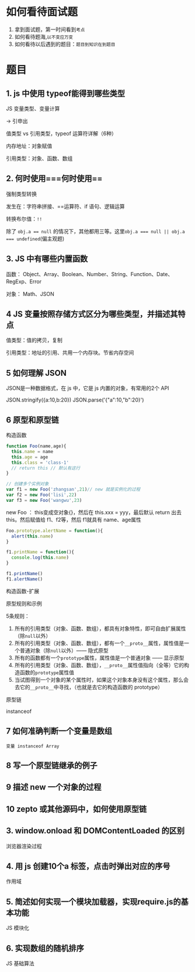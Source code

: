 # 如何看待面试题

1. 拿到面试题，第一时间看到`考点`
2. 如何看待题海,`以不变应万变`
3. 如何看待以后遇到的题目：`题目到知识在到题目`

# 题目

## 1. js 中使用 typeof能得到哪些类型

JS 变量类型、变量计算 

-> 引申出

值类型 vs 引用类型，typeof 运算符详解（6种）

内存地址：对象赋值

引用类型：对象、函数、数组


## 2. 何时使用===何时使用==

强制类型转换

发生在：字符串拼接、==运算符、if 语句、逻辑运算

转换布尔值：`!!`

除了 `obj.a == null` 的情况下，其他都用三等。这里`obj.a === null || obj.a === undefined`(偏主观题)

## 3. JS 中有哪些内置函数

函数：
Object、Array、Boolean、Number、String、Function、Date、RegExp、Error

对象：
Math、JSON

## 4 JS 变量按照存储方式区分为哪些类型，并描述其特点

值类型：值的拷贝，复制

引用类型：地址的引用、共用一个内存块。节省内存空间

## 5 如何理解 JSON

JSON是一种数据格式，在 js 中，它是 js 内置的对象，有常用的2个 API

JSON.stringify({a:10,b:20})
JSON.parse('{"a":10,"b":20}')

## 6 原型和原型链

构造函数

```javascript
function Foo(name,age){
  this.name = name
  this.age = age
  this.class = 'class-1'
  // return this // 默认有这行
}

// 创建多个实例对象
var f1 = new Foo('zhangsan',21)// new 就是实例化的过程
var f2 = new Foo('lisi',22)
var f3 = new Foo('wangwu',23)
```

new Foo ：  this变成空对象{}，然后在 this.xxx = yyy，最后默认 return 出去 this。然后赋值给 f1、f2等，然后 f1就具有 name、age属性

```javascript
Foo.prototype.alertName = function(){
  alert(this.name)
}

f1.printName = function(){
  console.log(this.name)
}

f1.printName()
f1.alertName()
```


构造函数-扩展

原型规则和示例

5条规则：

1. 所有的引用类型（对象、函数、数组），都具有对象特性，即可自由扩展属性（除`null`以外）
2. 所有的引用类型（对象、函数、数组），都有一个`__proto__`属性，属性值是一个普通对象（除`null`以外）—— 隐式原型
3. 所有的函数都有一个`prototype`属性，属性值是一个普通对象 —— 显示原型
4. 所有的引用类型（对象、函数、数组），`__proto__`属性值指向（全等）它的构造函数的`prototype`属性值
5. 当试图得到一个对象的某个属性时，如果这个对象本身没有这个属性，那么会去它的`__proto__`中寻找，（也就是去它的构造函数的 prototype）

原型链

instanceof


## 7 如何准确判断一个变量是数组

`变量 instanceof Array`

## 8 写一个原型链继承的例子

## 9 描述 new 一个对象的过程

## 10 zepto 或其他源码中，如何使用原型链










## 3. window.onload 和 DOMContentLoaded 的区别

浏览器渲染过程

## 4. 用 js 创建10个a 标签，点击时弹出对应的序号

作用域

## 5. 简述如何实现一个模块加载器，实现require.js的基本功能

JS 模块化

## 6. 实现数组的随机排序

 JS 基础算法
